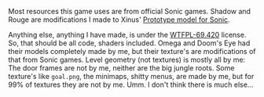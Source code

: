 Most resources this game uses are from official Sonic games.
Shadow and Rouge are modifications I made to Xinus' [Prototype model for Sonic](https://forums.sonicretro.org/index.php?threads/sonic-r-hacking.18490/page-14#post-932621).

Anything else, anything I have made, is under the [WTFPL-69.420](https://raw.githubusercontent.com/sean-clayton/WTFPL-69.420/master/WTFPL-69.420.txt) license.
So, that should be all code, shaders included.
Omega and Doom's Eye had their models completely made by me, but their texture's
are modifications of that from Sonic games.
Level geometry (not textures) is mostly all by me: The door frames are not by me, neither are the big jungle roots.
Some texture's like `goal.png`, the minimaps, shitty menus, are made by me, but for 99% of textures they are not by me.
Umm. I don't think there is much else...

